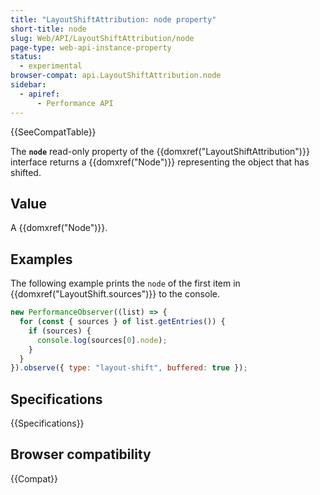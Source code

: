 ```yaml
---
title: "LayoutShiftAttribution: node property"
short-title: node
slug: Web/API/LayoutShiftAttribution/node
page-type: web-api-instance-property
status:
  - experimental
browser-compat: api.LayoutShiftAttribution.node
sidebar:
  - apiref:
      - Performance API
---
```


{{SeeCompatTable}}

The **`node`** read-only property of the {{domxref("LayoutShiftAttribution")}} interface returns a {{domxref("Node")}} representing the object that has shifted.

## Value

A {{domxref("Node")}}.

## Examples

The following example prints the `node` of the first item in {{domxref("LayoutShift.sources")}} to the console.

```js
new PerformanceObserver((list) => {
  for (const { sources } of list.getEntries()) {
    if (sources) {
      console.log(sources[0].node);
    }
  }
}).observe({ type: "layout-shift", buffered: true });
```

## Specifications

{{Specifications}}

## Browser compatibility

{{Compat}}
